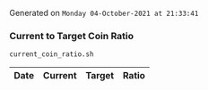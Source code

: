 Generated on `Monday 04-October-2021 at 21:33:41`

### Current to Target Coin Ratio
`current_coin_ratio.sh`

Date|Current|Target|Ratio
---|---|---|---
